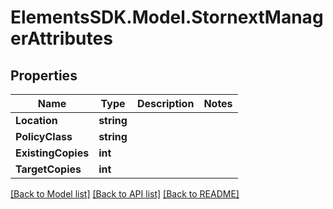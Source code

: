 # ElementsSDK.Model.StornextManagerAttributes

## Properties

Name | Type | Description | Notes
------------ | ------------- | ------------- | -------------
**Location** | **string** |  | 
**PolicyClass** | **string** |  | 
**ExistingCopies** | **int** |  | 
**TargetCopies** | **int** |  | 

[[Back to Model list]](../README.md#documentation-for-models) [[Back to API list]](../README.md#documentation-for-api-endpoints) [[Back to README]](../README.md)


